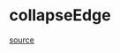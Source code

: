 # collapseEdge

[source](github.com/OpenFOAM-jp/OpenFOAM-utilities-tutorials-jp/blob/master/v1906/surface/surfaceClean/collapseEdge.C/collapseEdge.C)



